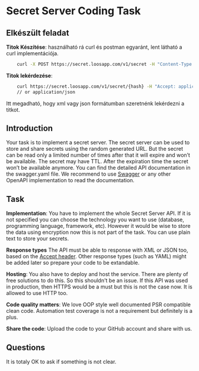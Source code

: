 # Secret Server Coding Task

## Elkészült feladat
**Titok Készítése**: használható rá curl és postman egyaránt, lent látható a curl implementációja.
```bash
    curl -X POST https://secret.loosapp.com/v1/secret -H "Content-Type: application/x-www-form-urlencoded"  -d "secret=test&expireAfterViews=2&expireAfter=60"
```
**Titok lekérdezése**: 
```bash
    curl https://secret.loosapp.com/v1/secret/{hash} -H "Accept: application/xml"
    // or application/json
```
Itt megadható, hogy xml vagy json formátumban szeretnénk lekérdezni a titkot.
## Introduction
Your task is to implement a secret server. The secret server can be used to store and share secrets
using the random generated URL. But the secret can be read only a limited number of times after that
it will expire and won’t be available. The secret may have TTL. After the expiration time the secret
won’t be available anymore. You can find the detailed API documentation in the swagger.yaml file.
We recommend to use [Swagger](https://editor.swagger.io/) or any other OpenAPI implementation to
read the documentation. 

## Task
**Implementation**: You have to implement the whole Secret Server API. If it is not specified you can choose the technology
you want to use (database, programming language, framework, etc). However it would be wise to store the data using encryption now this is not part of the task. You can use plain text to store your secrets.

**Response types**
The API must be able to response with XML or JSON too, based on the [Accept header](https://developer.mozilla.org/en-US/docs/Web/HTTP/Headers/Accept). Other response types (such as YAML) might be added later so prepare your code to be extandable. 

**Hosting**: You also have to deploy and host the service. There are plenty of free solutions to do this. So this shouldn't
be an issue. If this API was used in production, then HTTPS would be a must but this is not the case now. It is allowed to use HTTP too.

**Code quality matters**: We love OOP style well documented PSR compatible clean code. Automation test coverage is not a requirement but definitely is a plus.

**Share the code**: Upload the code to your GitHub account and share with us.

## Questions
It is totaly OK to ask if something is not clear. 

